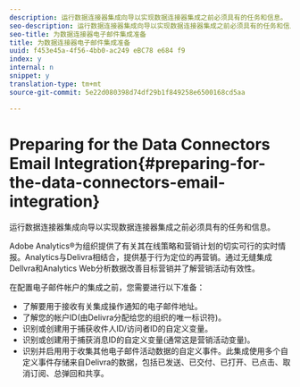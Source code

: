```yaml
---
description: 运行数据连接器集成向导以实现数据连接器集成之前必须具有的任务和信息。
seo-description: 运行数据连接器集成向导以实现数据连接器集成之前必须具有的任务和信息。
seo-title: 为数据连接器电子邮件集成准备
title: 为数据连接器电子邮件集成准备
uuid: f453e45a-4f56-4bb0-ac249 eBC78 e684 f9
index: y
internal: n
snippet: y
translation-type: tm+mt
source-git-commit: 5e22d080398d74df29b1f849258e6500168cd5aa

---
```



# Preparing for the Data Connectors Email Integration{#preparing-for-the-data-connectors-email-integration}

运行数据连接器集成向导以实现数据连接器集成之前必须具有的任务和信息。

Adobe Analytics®为组织提供了有关其在线策略和营销计划的切实可行的实时情报。Analytics与Delivra相结合，提供基于行为定位的再营销。通过无缝集成Dellvra和Analytics Web分析数据改善目标营销并了解营销活动有效性。

在配置电子邮件帐户的集成之前，您需要进行以下准备：

* 了解要用于接收有关集成操作通知的电子邮件地址。
* 了解您的帐户ID(由Delivra分配给您的组织的唯一标识符)。
* 识别或创建用于捕获收件人ID/访问者ID的自定义变量。
* 识别或创建用于捕获消息ID的自定义变量(通常这是营销活动变量)。
* 识别并启用用于收集其他电子邮件活动数据的自定义事件。此集成使用多个自定义事件存储来自Delivra的数据，包括已发送、已交付、已打开、已点击、取消订阅、总弹回和共享。

